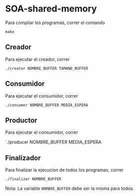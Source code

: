# SOA-shared-memory
Para compilar los programas, correr el comando

`make`

## Creador
Para ejecutar el creador, correr 

`./creator NOMBRE_BUFFER TAMANO_BUFFER`


## Consumidor
Para ejecutar el consumidor, correr

`./consumer NOMBRE_BUFFER MEDIA_ESPERA`

## Productor
Para ejecutar el consumidor, correr

`./producer NOMBRE_BUFFER MEDIA_ESPERA

## Finalizador
Para finalizar la ejecucion de todos los programas, correr

`./finalizer NOMBRE_BUFFER` 

Nota: La variable `NOMBRE_BUFFER` debe ser la misma para todos.
